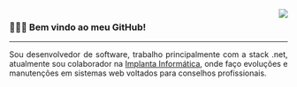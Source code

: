 <img src="https://github-readme-stats.vercel.app/api/top-langs/?username=hadagalberto&langs_count=6&layout=compact&theme=dark" align="right">

<h3>🧑🏻‍💻 Bem vindo ao meu GitHub!</h3>
<hr>
<p align="justify">Sou desenvolvedor de software, trabalho principalmente com a stack .net, atualmente sou colaborador na <a href="https://www.implantainfo.com.br/" target="_blank">Implanta Informática</a>, onde faço evoluções e manutenções em sistemas web voltados para conselhos profissionais.</p>
